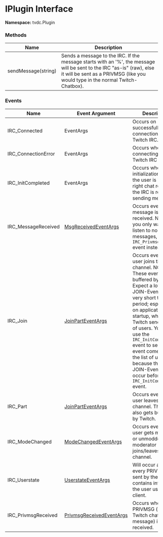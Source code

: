 # IPlugin Interface

**Namespace:** tvdc.Plugin

### Methods
Name|Description
----|-----------
sendMessage(string)|Sends a message to the IRC. If the message starts with an '%', the message will be sent to the IRC "as-is" (raw), else it will be sent as a PRIVMSG (like you would type in the normal Twitch-Chatbox).

### Events
Name|Event Argument|Description
----|--------------|-----------
IRC_Connected|EventArgs|Occurs on successfull connection to the Twitch IRC.
IRC_ConnectionError|EventArgs|Occurs when connecting to the Twitch IRC failed.
IRC_InitCompleted|EventArgs|Occurs when initialization is done, the user is in the right chat room and the IRC is ready for sending messages.
IRC_MessageReceived|[MsgReceivedEventArgs](MsgReceivedEventArgs.md)|Occurs every time a message is received. NOTICE: If you only want to listen to normal chat messages, use the `IRC_PrivmsgReceived` event instead.
IRC_Join|[JoinPartEventArgs](JoinPartEventArgs.md)|Occurs every time a user joins the channel. NOTICE: These events get buffered by Twitch. Expect a lot of JOIN-Events in a very short time period; especially on application startup, when Twitch sends the list of users. You can use the `IRC_InitCompleted` event to see, if a join event comes from the list of users, because then those JOIN-Events will occur before the `IRC_InitCompleted` event.
IRC_Part|[JoinPartEventArgs](JoinPartEventArgs.md)|Occurs every time a user leaves the channel. This event also gets buffered by Twitch.
IRC_ModeChanged|[ModeChangedEventArgs](ModeChangedEventArgs.md)|Occurs every time a user gets modded or unmodded, or if a moderator joins/leaves the channel.
IRC_Userstate|[UserstateEventArgs](UserstateEventArgs.md)|Will occur after every PRIVMSG sent by the client. It contains info about the user using the client.
IRC_PrivmsgReceived|[PrivmsgReceivedEventArgs](PrivmsgReceivedEventArgs.md)|Occurs when a PRIVMSG (a normal Twitch chat message) is received.
